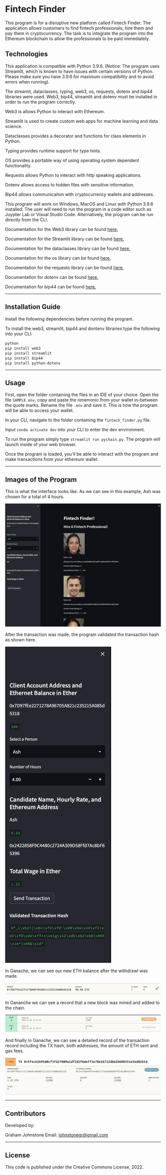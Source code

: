 # Fintech Finder

This program is for a disruptive new platform called Fintech Finder. The application allows customers to find fintech professionals, hire them and pay them in cryptocurrency. The task is to integrate the program into the Ethereum blockchain to allow the professionals to be paid immediately.

## Technologies

This application is compatible with Python 3.9.6. (Notice: The program uses Streamlit, which is known to have issues with certain versions of Python. Please make sure you have 3.9.6 for maximum compatibility and to avoid errors when running).

The streamit, dataclasses, typing, web3, os, requests, dotenv and bip44 libraries were used. Web3, bip44, streamlit and dotenv must be installed in order to run the program correctly.

Web3 is allows Python to interact with Ethereum.

Streamlit is used to create custom web apps for machine learning and data science.

Dataclasses provides a decorator and functions for class elements in Python.

Typing provides runtime support for type hints.

OS provides a portable way of using operating system dependent functionality.

Requests allows Python to interact with http speaking applications.

Dotenv allows access to hidden files with sensitive information.

Bip44 allows communicaiton with cryptocurrency wallets and addresses.

This program will work on Windows, MacOS and Linux with Python 3.9.6 installed. The user will need to run the program in a code editor such as Juypter Lab or Visual Studio Code. Alternatively, the program can be run directly from the CLI.

Documentation for the Web3 library can be found [here.](https://web3py.readthedocs.io/en/latest/)

Documentation for the Streamlit library can be found [here.](https://docs.streamlit.io)

Documentation for the dataclasses library can be found [here.](https://docs.python.org/3/library/dataclasses.html)

Documentation for the os library can be found [here.](https://docs.python.org/3/library/os.html)

Documentation for the requests library can be found [here.](https://pypi.org/project/requests/)

Documentation for dotenv can be found [here.](https://pypi.org/project/python-dotenv/)

Documentation for bip44 can be found [here.](https://github.com/bitcoin/bips/blob/master/bip-0044.mediawiki)


---

## Installation Guide

Install the following dependencies before running the program.

To install the web3, streamlit, bip44 and dontenv libraries type the following into your CLI:

```
python
pip install web3
pip install streamlit
pip install bip44
pip install python-dotenv
```
---

## Usage

First, open the folder containing the files in an IDE of your choice. Open the file ```SAMPLE.env```, copy and paste the nmemonic from your wallet in-between the quote marks. Rename the file ```.env``` and save it. This is how the program will be able to access your wallet.

In your CLI, navigate to the folder containing the ```fintech_finder.py``` file.

Input ```conda activate dev``` into your CLI to enter the dev environment.

To run the program simply type ```streamlit run pychain.py```. The program will launch inside of your web browser.

Once the program is loaded, you'll be able to interact with the program and make transactions from your ethereum wallet.

---

## Images of the Program

This is what the interface looks like. As we can see in this example, Ash was chosen for a total of 4 hours.

![alt="Interface"](Screenshots/entire_interface.png)

After the transaction was made, the program validated the transaction hash as shown here.

![alt="Validated TX Hash"](Screenshots/validated_tx_hash.png)

In Ganache, we can see our new ETH balance after the withdrawl was made.

![alt="ETH Balance After TX"](Screenshots/eth_balance_after_tx.png)

In Gananche we can see a record that a new block was mined and added to the chain.

![alt="Block Mined"](Screenshots/block_mined.png)

And finally in Ganache, we can see a detailed record of the transaction record including the TX hash, both addresses, the amount of ETH sent and gas fees.

![alt="Detailed TX Record"](Screenshots/tx_record.png)

---

## Contributors

Developed by:

Graham Johnstone
Email: johnstonegr@gmail.com

---

## License
This code is published under the Creative Commons License, 2022.